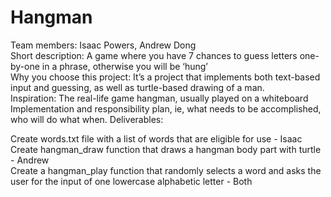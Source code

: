 # Hangman
Team members: Isaac Powers, Andrew Dong <br>
Short description: A game where you have 7 chances to guess letters one-by-one in a phrase, otherwise you will be ‘hung’ <br>
Why you choose this project: It’s a project that implements both text-based input and guessing, as well as turtle-based drawing of a man. <br>
Inspiration: The real-life game hangman, usually played on a whiteboard Implementation and responsibility plan, ie, what needs to be 
accomplished, who will do what when.  Deliverables: <br>
<p>Create words.txt file with a list of words that are eligible for use - Isaac <br>
Create hangman_draw function that draws a hangman body part with turtle - Andrew <br>
Create a hangman_play function that randomly selects a word and asks the user for the input of one lowercase alphabetic letter - Both <br>

